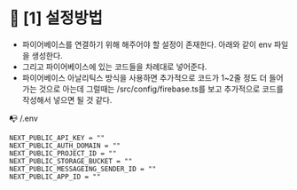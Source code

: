 # 📌 [1] 설정방법

- 파이어베이스를 연결하기 위해 해주어야 할 설정이 존재한다. 아래와 같이 env 파일을 생성한다.
- 그리고 파이어베이스에 있는 코드들을 차례대로 넣어준다.
- 파이어베이스 아날리틱스 방식을 사용하면 추가적으로 코드가 1~2줄 정도 더 들어가는 것으로 아는데 그럴때는 /src/config/firebase.ts를 보고 추가적으로 코드를 작성해서 넣으면 될 것 같다.

📭 /.env

```
NEXT_PUBLIC_API_KEY = ""
NEXT_PUBLIC_AUTH_DOMAIN = ""
NEXT_PUBLIC_PROJECT_ID = ""
NEXT_PUBLIC_STORAGE_BUCKET = ""
NEXT_PUBLIC_MESSAGEING_SENDER_ID = ""
NEXT_PUBLIC_APP_ID = ""
```
